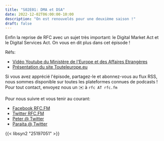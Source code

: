```yaml
---
title: "S02E01: DMA et DSA"
date: 2022-12-02T06:00:00-10:00
description: "On est renouvelés pour une deuxième saison !"
draft: false
---
```


Enfin la reprise de RFC avec un sujet très important: le Digital Market Act et le Digital Services Act. On vous en dit plus dans cet épisode !
 
Réfs:

* [Vidéo Youtube du Ministère de l'Europe et des Affaires Etrangères](https://www.youtube.com/watch?v=5ILgjp_OlL0)
* [Présentation du site Touteleurope.eu](https://www.touteleurope.eu/economie-et-social/numerique-que-sont-le-dma-et-le-dsa-les-reglements-europeens-qui-veulent-reguler-internet/)


Si vous avez apprécié l'épisode, partagez-le et abonnez-vous au flux RSS, nous sommes disponible sur toutes les plateformes connues de podcasts !
Pour tout contact, envoyez nous un ✉️  à `rfc AT rfc.fm`

Pour nous suivre et vous tenir au courant:

* [Facebook RFC.FM](https://www.facebook.com/rfcfm)
* [Twitter RFC.FM](https://twitter.com/rfcfmtahiti)
* [Peter @ Twitter](https://twitter.com/teriiehina)
* [Paraita @ Twitter](https://twitter.com/paraita)

{{< libsyn2 "25197051" >}}
